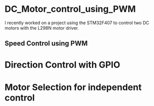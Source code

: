 # DC_Motor_control_using_PWM

I recently worked on a project using the STM32F407 to control two DC motors with the L298N motor driver.
## Speed Control using PWM
# Direction Control with GPIO
# Motor Selection for independent control
